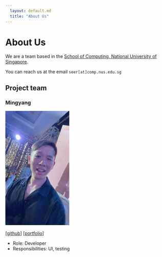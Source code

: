 ```yaml
---
  layout: default.md
  title: "About Us"
---
```


# About Us

We are a team based in the [School of Computing, National University of Singapore](http://www.comp.nus.edu.sg).

You can reach us at the email `seer[at]comp.nus.edu.sg`

## Project team

### Mingyang

<img src="images/mingyang143.png" width="200px">

[[github](https://github.com/mingyang143)]
[[portfolio](team/mingyang)]

* Role: Developer
* Responsibilities: UI, testing